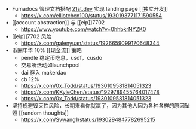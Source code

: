 - Fumadocs 管理文档搭配 [21st.dev](https://t.co/i8XnImoEEv) 实现 landing page [[独立开发]]
	- https://x.com/elliotchen100/status/1930193771171590554
- [[account abstraction]] 与 [[eip]]7702
	- https://www.youtube.com/watch?v=0hhbkrNYZK0
- [[eip]]7702 风险
	- https://x.com/galenyuan/status/1926659099170648344
- 币圈年华 10% [[现金流]] 策略
	- pendle 稳定币吃息，usdf，cusdo
	- 交易所活动如launchpool
	- dai 存入 makerdao
	- cb 12%
	- https://x.com/0x_Todd/status/1930109581814051323
	- https://x.com/KKyleChen/status/1929789455764017478
	- https://x.com/0x_Todd/status/1930109581814051323
- 坚持规避毁灭性风险，长期来看你就赢了，因为其他人因为各种各样的原因坠毁 [[random thoughts]]
	- https://x.com/Svwang1/status/1930294847782695215